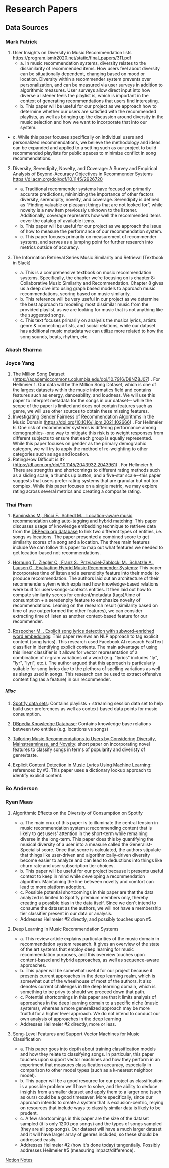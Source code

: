 # Research Papers

## Data Sources


### Mark Patrick
1. User Insights on Diversity in Music Recommendation lists
https://program.ismir2020.net/static/final_papers/311.pdf  
	- a. In music recommendation systems, diversity relates to the dissimilarity of recommended items. How users feel about diversity can be situationally dependent, changing based on mood or location. Diversity within a recommender system prevents over personalization, and can be measured via user surveys in addition to algorithmic measures. User surveys allow direct input into how diverse a listener feels the playlist is, which is important in the context of generating recommendations that users find interesting.  
	- b. This paper will be useful for our project as we approach how to determine whether our users are satisfied with the recommended playlists, as well as bringing up the discussion around diversity in the music selection and how we want to incorporate that into our system.
  - c. While this paper focuses specifically on individual users and personalized recommendations, we believe the methodology and ideas can be expanded and applied to a setting such as our project to build recommended playlists for public spaces to minimize conflict in song recommendations.  
	
2. Diversity, Serendipity, Novelty, and Coverage: A Survey and Empirical Analysis of Beyond-Accuracy Objectives in Recommender Systems
https://dl.acm.org/doi/pdf/10.1145/2926720
	- a. Traditional recommender systems have focused on primarily accurate predictions, minimizing the importance of other factors diversity, serendipity, novelty, and coverage. Serendipity is defined as “Finding valuable or pleasant things that are not looked for”, while novelty is a new item previously unknown to the listener. Additionally, coverage represents how well the recommended items cover the catalog of available items.
	- b. This paper will be useful for our project as we approach the issue of how to measure the performance of our recommendation system.
	- c. This paper focuses primarily on measurement of recommender systems, and serves as a jumping point for further research into metrics outside of accuracy.


3. The Information Retrieval Series Music Similarity and Retrieval (Textbook in Slack)
	- a. This is a comprehensive textbook on music recommendation systems. Specifically, the chapter we’re focusing on is chapter 8: Collaborative Music Similarity and Recommendation. Chapter 8 gives us a deep dive into using graph based models to approach music recommendations, scoring based on music similarity.
	- b. This reference will be very useful in our project as we determine the best approach to modeling most dissimilar music from the provided playlist, as we are looking for music that is not anything like the suggested songs.
	- c. This text focuses primarily on analysis the musics lyrics, artists genre & connecting artists, and social relations, while our dataset has additional music metadata we can utilize more related to how the song sounds, beats, rhythm, etc.


### Akash Sharma

### Joyce Yang
1. The Million Song Dataset (https://academiccommons.columbia.edu/doi/10.7916/D8NZ8J07) . For Hellmeier 1. Our data will be the Million Song Dataset, which is one of the largest datasets within the music informatics field and contains features such as energy, danceability, and loudness.  We will use this paper to interpret metadata for the songs in our dataset-- while the scope of the paper is limited and does not contain features such as genre, we will use other sources to obtain these missing features.
2. Investigating Gender Fairness of Recommendation Algorithms in the Music Domain (https://doi.org/10.1016/j.ipm.2021.102666) . For Hellmeier 6. One risk of recommender systems is differing performance among demographics--one way to mitigate this risk is to weight responses from different subjects to ensure that each group is equally represented. While this paper focuses on gender as the primary demographic category, we will try to apply the method of re-weighting to other categories such as age and location. 
3. Rating:How Difficult is It? (https://dl.acm.org/doi/10.1145/2043932.2043961) . For Hellmeier 5. There are strengths and shortcomings to different rating methods such as a sliding scale, a thumbs up button, and a five-star scale--this paper suggests that users prefer rating systems that are granular but not too complex. While this paper focuses on a single metric, we may explore rating across several metrics and creating a composite rating.

### Thai Pham
1. [Kaminskas M., Ricci F., Schedl M. . Location-aware music recommendation using auto-tagging and hybrid matching](https://dl.acm.org/doi/pdf/10.1145/2507157.2507180): This paper discusses usage of knowledge embedding technique to retrieve data from the [DBPedia.org database](https://dbpedia.org/page/Knowledge_base) to link two different types of entities, i.e. songs vs locations. The paper presented a combined score to get similarity scores of a song and a location. The three main features include We can follow this paper to map out what features we needed to get location-based not-recommendations.

2. [Hornung T., Ziegler C., Franz S., Przyjaciel-Zablocki M., Schätzle A., Lausen G. .Evaluating Hybrid Music Recommender Systems](https://ieeexplore.ieee.org/document/6689994): This paper incorporates time of listen and a serendipity feature into their model to produce recommendation. The authors laid out an architecture of their recommender sytem which explained how knowledge-based relations were built for users-songs-contexts entities. It then laid out how to compute similarity scores for content/metadata (tags)/time of consumption + a seredenpity feature to emphasize novelty of recommendations. Leaning on the research result (similarity based on time of use outperformed the other features), we can consider extracting time of listen as another context-based feature for our recommender.

3. [Rospocher M. . Explicit song lyrics detection with subword-enriched word embeddings](https://www.sciencedirect.com/science/article/pii/S095741742030573X#bi005): This paper reviews an NLP approach to tag explicit content (song lyrics). This research used Facebook AI research FastText classifier in identifying explicit contents. The main advantage of using this linear classifier is it allows for vector representation of a combination of n-gram variations of a word (e.g. "lyrics" includes "ly", "lyr", "lyri", etc.). The author argued that this approach is particularly suitable for song lyrics due to the plethora of spelling variations as well as slangs used in songs. This research can be used to extract offensive content flag (as a feature) in our recommender.


##### Misc
1. [Spotify data sets](https://research.atspotify.com/datasets/): Contains playlists + streaming session data set to help build user preferences as well as context-based data points for music consumption.

2. [DBpedia Knowledge Database](https://dbpedia.org/page/Knowledge_base): Contains knowledge base relations between two entities (e.g. locations vs songs)

3. [Tailoring Music Recommendations to Users by Considering Diversity, Mainstreaminess, and Novelty](https://dl.acm.org/doi/10.1145/2766462.2767763): short paper on incorporating novel features to classify songs in terms of popularity and diveristy of genre/taste.

4. [Explicit Content Detection in Music Lyrics Using Machine Learning](https://ieeexplore.ieee.org/abstract/document/8367165): referenced by #3. This paper uses a dictionary lookup approach to identify explicit content.

### Bo Anderson

### Ryan Maas

1. Algorithmic Effects on the Diversity of Consumption on Spotify
	- a. The main crux of this paper is to illuminate the central tension in music recommendation systems: recommending content that is likely to get users' attention in the short-term while remaining diverse in the long-term. This paper does this by quantifying the musical diversity of a user into a measure called the Generalist-Specialist score. Once that score is calculated, the authors stipulate that things like user-driven and algorithmically-driven diversity become easier to analyze and can lead to deductions into things like churn rate and user subscription tier choices. 
	- b. This paper will be useful for our project because it presents useful context to keep in mind while developing a recommendation algorithm. Maintaining the line between novelty and comfort can lead to more platform adoption.
 	- c. Possible potential shortcomings in this paper are that the data analyzed is limited to Spotify premium members only, thereby creating a possible bias in the data itself. Since we don't intend to consume the dataset as the authors, we will not have a membership tier classifier present in our data or analysis.
 	- Addresses Heilmeier #2 directly, and possibly touches upon #5.

2. Deep Learning in Music Recommendation Systems
	- a. This review article explains particularities of the music domain in recommendation system research. It gives an overview of the state of the art systems that employ deep learning for music recommendation purposes, and this overview touches upon content-based and hybrid approaches, as well as sequence-aware approaches.	
	- b. This paper will be somewhat useful for our project because it presents current approaches in the deep learning realm, which is somewhat out of the wheelhouse of most of the authors. It also denotes current challenges in the deep learning domain, which is something to be privy to should we proceed down that path.
  	- c. Potential shortcomings in this paper are that it limits analysis of approaches in the deep learning domain to a specific niche (music systems), whereas a more generalized approach may be more fruitful for a higher level approach. We do not intend to conduct our own analysis of approaches in the deep learning
  	-  Addresses Heilmeier #2 directly, more or less.

3. Song-Level Features and Support Vector Machines for Music Classification
	- a. This paper goes into depth about training classification models and how they relate to classifying songs. In particular, this paper touches upon support vector machines and how they perform in an experiment that measures classification accuracy, especially in comparison to other model types (such as a k-nearest neighbor model).
	- b. This paper will be a good resource for our project as classification is a possible problem we'll have to solve, and the ability to deduce insights from a smaller dataset and apply them to a larger one (such as ours) could be a good timesaver. More specifically, since our approach intends to create a system that is exclusion-centric, relying on resources that include ways to classify similar data is likely to be prudent.	
  	- c. A few shortcomings in this paper are the size of the dataset sampled (it is only 1200 pop songs) and the types of songs sampled (they are all pop songs). Our dataset will have a much larger dataset and it will have larger array of genres included, so these should be addressed easily.  	
  	- Addresses Heilmeier #2 (how it's done today) tangentially. Possibly addresses Heilmeier #5 (measuring impact/difference). 



[Notion Notes](https://ryanhmaas.notion.site/GA-Tech-CS6242-Paper-Notes-4d471dde115349909334f390bd5007c9)

